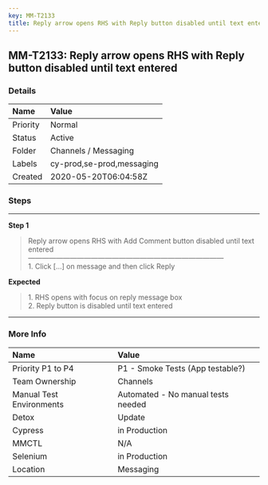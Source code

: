 ```yaml
---
key: MM-T2133
title: Reply arrow opens RHS with Reply button disabled until text entered
---
```


## MM-T2133: Reply arrow opens RHS with Reply button disabled until text entered

### Details

| Name     | Value                     |
| :------- | :------------------------ |
| Priority | Normal                    |
| Status   | Active                    |
| Folder   | Channels / Messaging      |
| Labels   | cy-prod,se-prod,messaging |
| Created  | 2020-05-20T06:04:58Z      |

### Steps

<hr/>

**Step 1**

> <article>Reply arrow opens RHS with Add Comment button disabled until text entered<br />————————————————————————————<br />1. Click [...] on message and then click Reply</article>

**Expected**

> <article>1. RHS opens with focus on reply message box<br />2. Reply button is disabled until text entered</article>

<hr/>

### More Info

| Name                     | Value                              |
| :----------------------- | :--------------------------------- |
| Priority P1 to P4        | P1 - Smoke Tests (App testable?)   |
| Team Ownership           | Channels                           |
| Manual Test Environments | Automated - No manual tests needed |
| Detox                    | Update                             |
| Cypress                  | in Production                      |
| MMCTL                    | N/A                                |
| Selenium                 | in Production                      |
| Location                 | Messaging                          |
